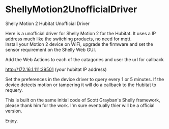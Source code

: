 # ShellyMotion2UnofficialDriver
Shelly Motion 2 Hubitat Unofficial Driver

Here is a unofficial driver for Shelly Motion 2 for the Hubitat.  It uses a IP address much like the switching products, no need for mqtt.   
Install your Motion 2 device on WiFi, upgrade the firmware and set the sensor requirement on the Shelly Web GUI.

Add the Web Actions to each of the catagories and user the url for callback

http://172.16.1.111:39501   (your hubitat IP address)

Set the preferences in the device driver to query every 1 or 5 minutes.   If the device detects motion or tampering it will do a callback to the Hubitat to requery.

This is built on the same initial code of Scott Grayban's Shelly framework, please thank him for the work.   I'm sure eventually thier will be a official version.

Enjoy.
